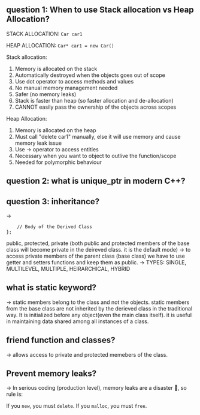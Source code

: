 
## question 1:  When to use Stack allocation vs Heap Allocation? 

STACK ALLOCATION:
```Car car1```

HEAP ALLOCATION:
```Car* car1 = new Car()```

Stack allocation: 
1. Memory is allocated on the stack
2. Automatically destroyed when the objects goes out of scope
3. Use dot operator to access methods and values
4. No manual memory management needed
5. Safer (no memory leaks)
6. Stack is faster than heap (so faster allocation and de-allocation)
7. CANNOT easily pass the ownership of the objects across scopes

Heap Allocation:
1. Memory is allocated on the heap
2. Must call "delete car1" manually, else it will use memory and cause memory leak issue
3. Use -> operator to access entities
4. Necessary when you want to object to outlive the function/scope
5. Needed for polymorphic behaviour


## question 2: what is unique_ptr in modern C++?

## question 3: inheritance? 
-> 
```class DerivedClass : mode_of_inheritance BaseClass {
    // Body of the Derived Class
};
```
public, protected, private (both public and protected members of the base class will become private in the deireved class. it is the default mode)
-> to access private members of the parent class (base class) we have to use getter and setters functions and keep them as public.
-> TYPES: SINGLE, MULTILEVEL, MULTIPLE, HEIRARCHICAL, HYBRID

## what is static keyword?
-> static members belong to the class and not the objects. static members from the base class are not inherited by the derieved class in the traditional way. It is initialized before any object(even the main class itself). it is useful in maintaining data shared among all instances of a class.

## friend function and classes?
-> allows access to private and protected memebers of the class. 

## Prevent memory leaks?
-> In serious coding (production level), memory leaks are a disaster 🧨, so rule is:

If you `new`, you must `delete`.
If you `malloc`, you must `free`.

